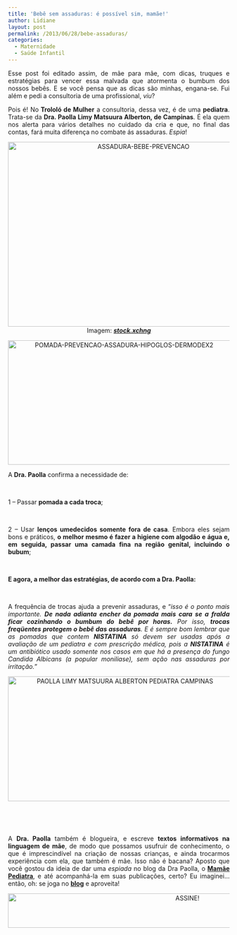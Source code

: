 ```yaml
---
title: 'Bebê sem assaduras: é possível sim, mamãe!'
author: Lidiane
layout: post
permalink: /2013/06/28/bebe-assaduras/
categories:
  - Maternidade
  - Saúde Infantil
---
```

<p style="text-align: justify;">
  Esse post foi editado assim, de mãe para mãe, com dicas, truques e estratégias para vencer essa malvada que atormenta o bumbum dos nossos bebês. E se você pensa que as dicas são minhas, engana-se. Fui além e pedi a consultoria de uma profissional, <em>viu</em>?
</p>

<p style="text-align: justify;" align="justify">
  Pois é! No<strong> Trololó de Mulher</strong> a consultoria, dessa vez, é de uma <strong>pediatra</strong>. Trata-se da <strong>Dra. Paolla Limy Matsuura Alberton, de Campinas</strong>. É ela quem nos alerta para vários detalhes no cuidado da cria e que, no final das contas, fará muita diferença no combate ás assaduras. <em>Espia</em>!
</p>

<!--more-->

<p align="center">
  <a href="https://www.trololodemulher.com.br/2013/06/ASSADURA-BEBE-PREVENCAO.jpg"><img class="alignnone size-full wp-image-9569" src="https://www.trololodemulher.com.br/2013/06/ASSADURA-BEBE-PREVENCAO.jpg" alt="ASSADURA-BEBE-PREVENCAO" width="600" height="419" /></a><br /> Imagem: <strong><em><a href="http://www.sxc.hu/" target="_blank" rel="noopener noreferrer">stock.xchng</a></em></strong>
</p>

<p align="center">
  <a href="https://www.trololodemulher.com.br/2013/06/POMADA-PREVENCAO-ASSADURA-HIPOGLOS-DERMODEX2.png"><img class="alignnone size-full wp-image-9573" src="https://www.trololodemulher.com.br/2013/06/POMADA-PREVENCAO-ASSADURA-HIPOGLOS-DERMODEX2.png" alt="POMADA-PREVENCAO-ASSADURA-HIPOGLOS-DERMODEX2" width="512" height="282" /></a>
</p>

<p align="justify">
  A <strong>Dra. Paolla</strong> confirma a necessidade de:
</p>

&nbsp;

1 – Passar **pomada a cada troca**;

&nbsp;

<p align="justify">
  2 – Usar <strong>lenços umedecidos somente fora de casa</strong>. Embora eles sejam bons e práticos, <strong>o melhor mesmo é fazer a higiene com algodão e água e, em seguida, passar uma camada fina na região genital, incluindo o bubum</strong>;
</p>

&nbsp;

**E agora, a melhor das estratégias, de acordo com a Dra. Paolla:**

&nbsp;

<p align="justify">
  A frequência de trocas ajuda a prevenir assaduras, e “<em>isso é o ponto mais importante. <strong>De nada adianta encher da pomada mais cara se a fralda ficar cozinhando o bumbum do bebê por horas.</strong> Por isso, <strong>trocas freqüentes protegem o bebê das assaduras</strong>. E é sempre bom lembrar que as pomadas que contem <strong>NISTATINA</strong> só devem ser usadas após a avaliação de um pediatra e com prescrição médica, pois a <strong>NISTATINA</strong> é um antibiótico usado somente nos casos em que há a presença do fungo Candida Albicans (a popular moniliase), sem ação nas assaduras por irritação.</em>”
</p>

<p align="center">
  <a href="https://www.trololodemulher.com.br/2013/06/PAOLLA-LIMY-MATSUURA-ALBERTON-PEDIATRA-CAMPINAS.png"><img class="alignnone size-full wp-image-9572" src="https://www.trololodemulher.com.br/2013/06/PAOLLA-LIMY-MATSUURA-ALBERTON-PEDIATRA-CAMPINAS.png" alt="PAOLLA LIMY MATSUURA ALBERTON PEDIATRA CAMPINAS" width="516" height="283" /></a>
</p>

&nbsp;

&nbsp;

<p align="justify">
  A <strong>Dra. Paolla</strong> também é blogueira, e escreve <strong>textos informativos na linguagem de mãe</strong>, de modo que possamos usufruir de conhecimento, o que é imprescindível na criação de nossas crianças, e ainda trocarmos experiência com ela, que também é mãe. Isso não é bacana? Aposto que você gostou da ideia de dar uma <em>espiada</em> no blog da Dra Paolla, o <strong><a href="http://mamaepediatra.blogspot.com.br/" target="_blank" rel="noopener noreferrer">Mamãe Pediatra</a></strong>, e até acompanhá-la em suas publicações, certo? Eu imaginei… então, oh: se joga no <strong><a href="http://mamaepediatra.blogspot.com.br/" target="_blank" rel="noopener noreferrer">blog</a></strong> e aproveita!
</p>

<p align="center">
  <a href="http://feedburner.google.com/fb/a/mailverify?uri=blogBichaFemea&loc=en_US" target="_blank" rel="noopener noreferrer"><img class="alignnone size-full wp-image-10439" src="https://www.trololodemulher.com.br/2014/09/ASSINE.png" alt="ASSINE!" width="800" height="78" /></a>
</p>